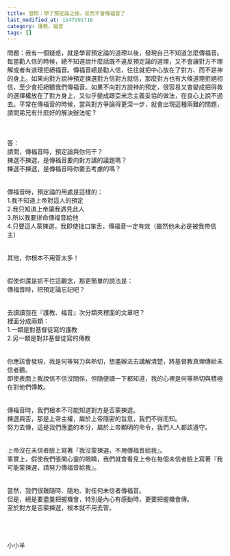 ```yaml
---
title: 發問：學了預定論之後，反而不會傳福音了
last_modified_at: 1547991716
category: 護教、福音
tags: []
---
```


<p>問題：我有一個疑惑，就是學習預定論的道理以後，發現自己不知道怎麼傳福音。每當勸人信的時候，總不知道說什麼話既不違反預定論的道理，又不會讓對方不理解或者有道理拒絕福音。傳福音總是勸人信，往往就把中心放在了對方、而不是神的身上。如果向對方說神預定揀選對方信對方就信，那麼對方也有大條道理拒絕相信，至少會拒絕聽我們傳福音。如果不向對方說神的預定，很容易又會變成把得救的選擇權放在了對方身上，又似乎變成跟亞米念主義妥協的做法，在良心上說不過去。平常在傳福音的時候，當與對方爭論得更深一步，就會出現這種兩難的問題，請問弟兄有什麽好的解決辦法呢？<br/><!--more--><br/><br/><br/>答：<br/>請問，傳福音時，預定論與你何干？<br/>揀選不揀選，是傳福音要向對方講的議題嗎？<br/>揀選不揀選，是傳福音時你要去考慮的嗎？<br/> <br/><br/>傳福音時，預定論的用處是這樣的：<br/>1.我不知道上帝對這人的預定<br/>2.我只知道上帝讓我遇見此人<br/>3.所以我要拼命傳福音給他<br/>4.只要這人蒙揀選，我即使拙口笨舌，傳福音一定有效（雖然他未必是被我帶信主）<br/> <br/><br/>其他，你根本不用管太多！<br/> <br/><br/>假使你還是抓不住這觀念，那更簡單的說法是：<br/>傳福音時，把預定論忘記吧？<br/> <br/> <br/>去讀讀我在『護教、福音』次分類夾裡面的文章吧？<br/>裡面分成兩類：<br/>1.一類是對基督徒寫的護教<br/>2.另一類是對非基督徒寫的傳教<br/> <br/><br/>你應該會發現，我是何等努力與熱切，想盡辦法去講解清楚，將基督教真理傳給未信者聽。<br/>即使表面上我說信不信沒關係，但隨便讀一下都知道，我的心裡是何等熱切與積極在對他們傳教。<br/> <br/><br/>傳福音時，我們根本不可能知道對方是否蒙揀選。<br/>揀選與否，那是上帝主權，屬於上帝隱密的旨意，我們不得而知。<br/>努力去傳，這是我們應盡的本分，屬於上帝顯明的命令，我們人人都該遵守。<br/><br/><br/>上帝沒在未信者臉上寫著『我沒蒙揀選，不用傳福音給我』。<br/>事實上，假使我們張開心靈的眼睛，我們就會看見上帝在每個未信者臉上寫著『我可能蒙揀選，請努力傳福音給我』。<br/><br/><br/>當然，我們很難隨時、隨地、對任何未信者傳福音。<br/>但是，總是要盡量把握機會，特別是內心有感動時，更要把握機會傳。<br/>至於對方是否蒙揀選，根本就不用去管。<br/><br/><br/><br/><br/>小小羊<br/><br/><br/><br/><br/>
</p>